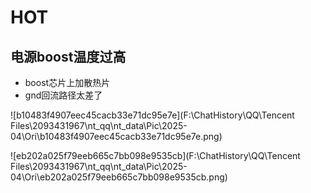 # HOT

## 电源boost温度过高

- boost芯片上加散热片
- gnd回流路径太差了

![b10483f4907eec45cacb33e71dc95e7e](F:\ChatHistory\QQ\Tencent Files\2093431967\nt_qq\nt_data\Pic\2025-04\Ori\b10483f4907eec45cacb33e71dc95e7e.png)

![eb202a025f79eeb665c7bb098e9535cb](F:\ChatHistory\QQ\Tencent Files\2093431967\nt_qq\nt_data\Pic\2025-04\Ori\eb202a025f79eeb665c7bb098e9535cb.png)